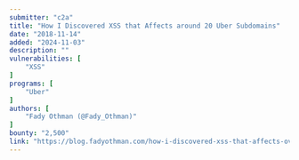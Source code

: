 ```yaml
---
submitter: "c2a"
title: "How I Discovered XSS that Affects around 20 Uber Subdomains"
date: "2018-11-14"
added: "2024-11-03"
description: ""
vulnerabilities: [
    "XSS"
]
programs: [
    "Uber"
]
authors: [
    "Fady Othman (@Fady_Othman)"
]
bounty: "2,500"
link: "https://blog.fadyothman.com/how-i-discovered-xss-that-affects-over-20-uber-subdomains/"
---
```




